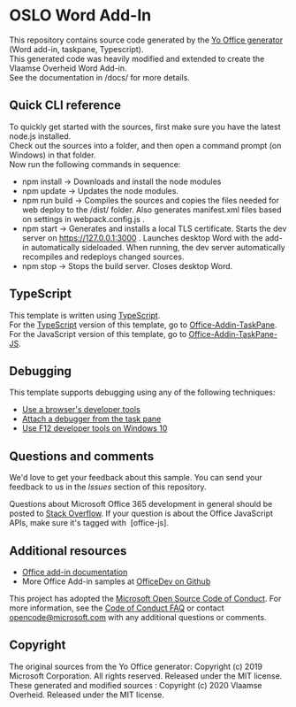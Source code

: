 # OSLO Word Add-In

This repository contains source code generated by the [Yo Office generator](https://github.com/OfficeDev/generator-office) (Word add-in, taskpane, Typescript).  
This generated code was heavily modified and extended to create the Vlaamse Overheid Word Add-in.  
See the documentation in /docs/ for more details.

## Quick CLI reference
To quickly get started with the sources, first make sure you have the latest node.js installed.  
Check out the sources into a folder, and then open a command prompt (on Windows) in that folder.  
Now run the following commands in sequence: 
 * npm install → Downloads and install the node modules
 * npm update → Updates the node modules.
 * npm run build → Compiles the sources and copies the files needed for web deploy to the /dist/ folder. Also generates manifest.xml files based on settings in webpack.config.js .
 * npm start → Generates and installs a local TLS certificate. Starts the dev server on https://127.0.0.1:3000 . Launches desktop Word with the add-in automatically sideloaded. When running, the dev server automatically recompiles and redeploys changed sources.
 * npm stop → Stops the build server. Closes desktop Word.
 

## TypeScript

This template is written using [TypeScript](http://www.typescriptlang.org/).  
For the [TypeScript](http://www.typescriptlang.org/) version of this template, go to [Office-Addin-TaskPane](https://github.com/OfficeDev/Office-Addin-TaskPane).  
For the JavaScript version of this template, go to [Office-Addin-TaskPane-JS](https://github.com/OfficeDev/Office-Addin-TaskPane-JS).

## Debugging

This template supports debugging using any of the following techniques:

- [Use a browser's developer tools](https://docs.microsoft.com/office/dev/add-ins/testing/debug-add-ins-in-office-online)
- [Attach a debugger from the task pane](https://docs.microsoft.com/office/dev/add-ins/testing/attach-debugger-from-task-pane)
- [Use F12 developer tools on Windows 10](https://docs.microsoft.com/office/dev/add-ins/testing/debug-add-ins-using-f12-developer-tools-on-windows-10)

## Questions and comments

We'd love to get your feedback about this sample. You can send your feedback to us in the *Issues* section of this repository.

Questions about Microsoft Office 365 development in general should be posted to [Stack Overflow](http://stackoverflow.com/questions/tagged/office-js+API).  If your question is about the Office JavaScript APIs, make sure it's tagged with  [office-js].

## Additional resources

* [Office add-in documentation](https://docs.microsoft.com/office/dev/add-ins/overview/office-add-ins)
* More Office Add-in samples at [OfficeDev on Github](https://github.com/officedev)

This project has adopted the [Microsoft Open Source Code of Conduct](https://opensource.microsoft.com/codeofconduct/). For more information, see the [Code of Conduct FAQ](https://opensource.microsoft.com/codeofconduct/faq/) or contact [opencode@microsoft.com](mailto:opencode@microsoft.com) with any additional questions or comments.

## Copyright

The original sources from the Yo Office generator: Copyright (c) 2019 Microsoft Corporation. All rights reserved. Released under the MIT license.
These generated and modified sources : Copyright (c) 2020 Vlaamse Overheid. Released under the MIT license.

